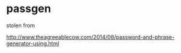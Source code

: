 # passgen

stolen from 


http://www.theagreeablecow.com/2014/08/password-and-phrase-generator-using.html
